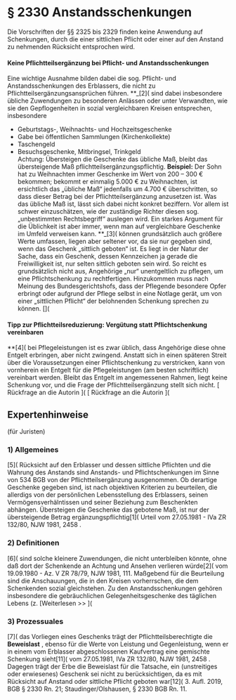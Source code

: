 # § 2330 Anstandsschenkungen
Die Vorschriften der §§ 2325 bis 2329 finden keine Anwendung auf Schenkungen, durch die einer sittlichen Pflicht oder einer auf den Anstand zu nehmenden Rücksicht entsprochen wird.
#### **Keine Pflichtteilsergänzung bei Pflicht- und Anstandsschenkungen**
Eine wichtige Ausnahme bilden dabei die sog. Pflicht- und Anstandsschenkungen des Erblassers, die nicht zu Pflichtteilsergänzungsansprüchen führen.
**_[2]( sind dabei insbesondere übliche Zuwendungen zu besonderen Anlässen oder unter Verwandten, wie sie den Gepflogenheiten in sozial vergleichbaren Kreisen entsprechen, insbesondere
* Geburtstags-, Weihnachts- und Hochzeitsgeschenke
* Gabe bei öffentlichen Sammlungen (Kirchenkollekte)
* Taschengeld
* Besuchsgeschenke, Mitbringsel, Trinkgeld  
Achtung: Übersteigen die Geschenke das übliche Maß, bleibt das übersteigende Maß pflichtteilsergänzungspflichtig.
**Beispiel:** Der Sohn hat zu Weihnachten immer Geschenke im Wert von 200 – 300 € bekommen; bekommt er einmalig 5.000 € zu Weihnachten, ist ersichtlich das „übliche Maß“ jedenfalls um 4.700 € überschritten, so dass dieser Betrag bei der Pflichtteilsergänzung anzusetzen ist. Was das übliche Maß ist, lässt sich dabei nicht konkret beziffern. Vor allem ist schwer einzuschätzen, wie der zuständige Richter diesen sog. „unbestimmten Rechtsbegriff“ auslegen wird. Ein starkes Argument für die Üblichkeit ist aber immer, wenn man auf vergleichbare Geschenke im Umfeld verweisen kann.
**_[3]( können grundsätzlich auch größere Werte umfassen, liegen aber seltener vor, da sie nur gegeben sind, wenn das Geschenk „sittlich geboten“ ist. Es liegt in der Natur der Sache, dass ein Geschenk, dessen Kennzeichen ja gerade die Freiwilligkeit ist, nur selten sittlich geboten sein wird. So reicht es grundsätzlich nicht aus, Angehörige „nur“ unentgeltlich zu pflegen, um eine Pflichtschenkung zu rechtfertigen. Hinzukommen muss nach Meinung des Bundesgerichtshofs, dass der Pflegende besondere Opfer erbringt oder aufgrund der Pflege selbst in eine Notlage gerät, um von einer „sittlichen Pflicht“ der belohnenden Schenkung sprechen zu können.
[](
#### **Tipp zur Pflichtteilsreduzierung: Vergütung statt Pflichtschenkung vereinbaren**
**[4]( bei Pflegeleistungen ist es zwar üblich, dass Angehörige diese ohne Entgelt erbringen, aber nicht zwingend. Anstatt sich in einen späteren Streit über die Voraussetzungen einer Pflichtschenkung zu verstricken, kann von vornherein ein Entgelt für die Pflegeleistungen (am besten schriftlich) vereinbart werden. Bleibt das Entgelt im angemessenen Rahmen, liegt keine Schenkung vor, und die Frage der Pflichtteilsergänzung stellt sich nicht.
[ Rückfrage an die Autorin ]( [ Rückfrage an die Autorin ](
## Expertenhinweise
(für Juristen)
### 1) Allgemeines
[5]( Rücksicht auf den Erblasser und dessen sittliche Pflichten und die Wahrung des Anstands sind Anstands- und Pflichtschenkungen im Sinne von 534 BGB von der Pflichtteilsergänzung ausgenommen. Ob derartige Geschenke gegeben sind, ist nach objektiven Kriterien zu beurteilen, die allerdigs von der persönlichen Lebensstellung des Erblassers, seinen Vermögensverhälntissen und seiner Beziehung zum Beschenkten abhängen. Übersteigen die Geschenke das gebotene Maß, ist nur der übersteigende Betrag ergänzungspflichtig[1]( Urteil vom 27.05.1981 - IVa ZR 132/80, NJW 1981, 2458 .
### 2) Definitionen
[6]( sind solche kleinere Zuwendungen, die nicht unterbleiben könnte, ohne daß dort der Schenkende an Achtung und Ansehen verlieren würde[2]( vom 19.09.1980 - Az. V ZR 78/79, NJW 1981, 111. Maßgebend für die Beurteilung sind die Anschauungen, die in den Kreisen vorherrschen, die dem Schenkenden sozial gleichstehen. Zu den Anstandsschenkungen gehören insbesondere die gebräuchlichen Gelegenheitsgeschenke des täglichen Lebens (z.
[Weiterlesen >> ](
### 3) Prozessuales
[7]( das Vorliegen eines Geschenks trägt der Pflichtteilsberechtigte die **Beweislast** , ebenso für die Werte von Leistung und Gegenleistung, wenn er in einem vom Erblasser abgeschlossenen Kaufvertrag eine gemischte Schenkung sieht[11]( vom 27.05.1981, IVa ZR 132/80, NJW 1981, 2458 . Dagegen trägt der Erbe die Beweislast für die Tatsache, ein (unstreitiges oder erwiesenes) Geschenk sei nicht zu berücksichtigen, da es mit Rücksicht auf Anstand oder sittliche Pflicht geboten war[12]( 3. Aufl. 2019, BGB § 2330 Rn. 21; Staudinger/Olshausen, § 2330 BGB Rn. 11.